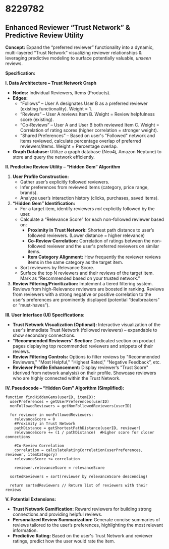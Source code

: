 # 8229782

## Enhanced Reviewer “Trust Network” & Predictive Review Utility

**Concept:** Expand the “preferred reviewer” functionality into a dynamic, multi-layered “Trust Network” visualizing reviewer relationships & leveraging predictive modeling to surface potentially valuable, *unseen* reviews. 

**Specification:**

**I. Data Architecture – Trust Network Graph**

*   **Nodes:** Individual Reviewers, Items (Products).
*   **Edges:**
    *   “Follows” – User A designates User B as a preferred reviewer (existing functionality). Weight = 1.
    *   “Reviews” – User A reviews Item B. Weight = Review helpfulness score (existing).
    *   “Co-Reviews” – User A and User B both reviewed Item C. Weight = Correlation of rating scores (higher correlation = stronger weight).
    *   “Shared Preferences” –  Based on user's "Followed" network and items reviewed, calculate percentage overlap of preferred reviewers/items. Weight = Percentage overlap.
*   **Graph Database:** Utilize a graph database (Neo4j, Amazon Neptune) to store and query the network efficiently.

**II. Predictive Review Utility – “Hidden Gem” Algorithm**

1.  **User Profile Construction:**
    *   Gather user’s explicitly followed reviewers.
    *   Infer preferences from reviewed items (category, price range, brands).
    *   Analyze user’s interaction history (clicks, purchases, saved items).
2.  **“Hidden Gem” Identification:**
    *   For a target item, identify reviewers *not* explicitly followed by the user.
    *   Calculate a “Relevance Score” for each non-followed reviewer based on:
        *   **Proximity in Trust Network:** Shortest path distance to user’s followed reviewers. (Lower distance = higher relevance)
        *   **Co-Review Correlation:**  Correlation of ratings between the non-followed reviewer and the user's preferred reviewers on similar items.
        *   **Item Category Alignment:**  How frequently the reviewer reviews items in the same category as the target item.
    *   Sort reviewers by Relevance Score.
    *   Surface the top N reviewers and their reviews of the target item.  Mark as “Recommended based on your trusted network.”
3.  **Review Filtering/Prioritization:** Implement a tiered filtering system.  Reviews from high-Relevance reviewers are boosted in ranking. Reviews from reviewers with a strong negative or positive correlation to the user’s preferences are prominently displayed (potential “dealbreakers” or “must-haves”).

**III. User Interface (UI) Specifications:**

*   **Trust Network Visualization (Optional):**  Interactive visualization of the user's immediate Trust Network (followed reviewers) – expandable to show secondary connections.
*   **“Recommended Reviewers” Section:** Dedicated section on product pages displaying top recommended reviewers and snippets of their reviews.
*   **Review Filtering Controls:**  Options to filter reviews by "Recommended Reviewers," "Most Helpful," "Highest Rated," “Negative Feedback”, etc.
*   **Reviewer Profile Enhancement:** Display reviewer’s "Trust Score" (derived from network analysis) on their profile. Showcase reviewers who are highly connected within the Trust Network.

**IV. Pseudocode – “Hidden Gem” Algorithm (Simplified):**

```
function findHiddenGems(userID, itemID):
  userPreferences = getUserPreferences(userID)
  nonFollowedReviewers = getNonFollowedReviewers(userID)

  for reviewer in nonFollowedReviewers:
    relevanceScore = 0
    #Proximity in Trust Network
    pathDistance = getShortestPathDistance(userID, reviewer)
    relevanceScore += (1 / pathDistance)  #Higher score for closer connections

    #Co-Review Correlation
    correlation = calculateRatingCorrelation(userPreferences, reviewer, itemCategory)
    relevanceScore += correlation

    reviewer.relevanceScore = relevanceScore

  sortedReviewers = sort(reviewer by relevanceScore descending)

  return sortedReviewers // Return list of reviewers with their reviews
```

**V. Potential Extensions:**

*   **Trust Network Gamification:** Reward reviewers for building strong connections and providing helpful reviews.
*   **Personalized Review Summarization:** Generate concise summaries of reviews tailored to the user’s preferences, highlighting the most relevant information.
*   **Predictive Rating:**  Based on the user's Trust Network and reviewer ratings, predict how the user would rate the item.